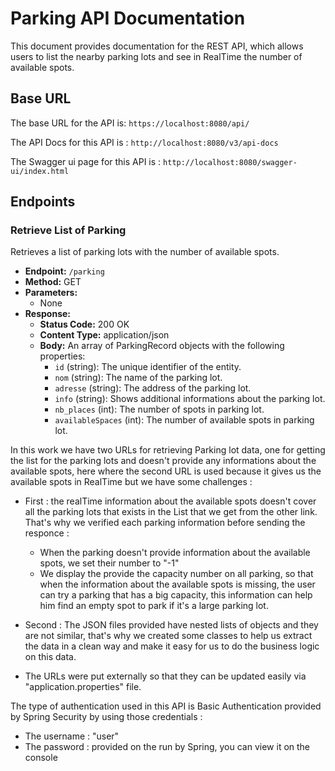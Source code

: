 # Parking API Documentation

This document provides  documentation for the REST API, which allows users to list the nearby parking lots and see in RealTime the number of available spots.

## Base URL

The base URL for the API is: `https://localhost:8080/api/`

The API Docs for this API is : `http://localhost:8080/v3/api-docs`

The Swagger ui page for this API is : `http://localhost:8080/swagger-ui/index.html`

## Endpoints

### Retrieve List of Parking

Retrieves a list of parking lots with the number of available spots.

- **Endpoint:** `/parking`
- **Method:** GET
- **Parameters:**
    - None
- **Response:**
    - **Status Code:** 200 OK
    - **Content Type:** application/json
    - **Body:** An array of ParkingRecord objects with the following properties:
        - `id` (string): The unique identifier of the entity.
        - `nom` (string): The name of the parking lot.
        - `adresse` (string): The address of the parking lot.
        - `info` (string): Shows additional informations about the parking lot.
        - `nb_places` (int): The number of spots in parking lot.
        - `availableSpaces` (int): The number of available spots in parking lot.

In this work we have two URLs for retrieving Parking lot data, one for getting the list for the parking lots and doesn't provide any informations about the available spots, here where the second URL is used because it gives us the available spots in RealTime but we have some challenges :

- First : the realTime information about the available spots doesn't cover all the parking lots that exists in the List that we get from the other link. That's why we verified each parking information before sending the responce :
    - When the parking doesn't provide information about the available spots, we set their number to "-1"
    - We display the provide the capacity number on all parking, so that when the information about the available spots is missing, the user can try a parking that has a big capacity, this information can help him find an empty spot to park if it's a large parking lot.
- Second : The JSON files provided have nested lists of objects and they are not similar, that's why we created some classes to help us extract the data in a clean way and make it easy for us to do the business logic on this data.

- The URLs were put externally so that they can be updated easily via "application.properties" file.

The type of authentication used in this API is Basic Authentication provided by Spring Security by using those credentials :
- The username : "user"
- The password : provided on the run by Spring, you can view it on the console
